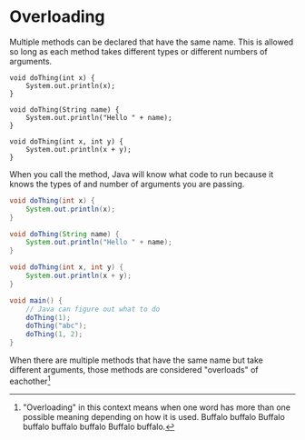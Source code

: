 # Overloading

Multiple methods can be declared that have the same name.
This is allowed so long as each method takes different types
or different numbers of arguments.

```java,norun
void doThing(int x) {
    System.out.println(x);
}

void doThing(String name) {
    System.out.println("Hello " + name);
}

void doThing(int x, int y) {
    System.out.println(x + y);
}
```

When you call the method, Java will know what code to run
because it knows the types of and number of arguments
you are passing.

```java
void doThing(int x) {
    System.out.println(x);
}

void doThing(String name) {
    System.out.println("Hello " + name);
}

void doThing(int x, int y) {
    System.out.println(x + y);
}

void main() {
    // Java can figure out what to do
    doThing(1);
    doThing("abc");
    doThing(1, 2);
}
```

When there are multiple methods that have the same name but take different arguments,
those methods are considered "overloads" of eachother[^overload]

[^overload]: "Overloading" in this context means when one word has more than one possible meaning depending on how it is used. Buffalo buffalo Buffalo buffalo buffalo buffalo Buffalo buffalo.